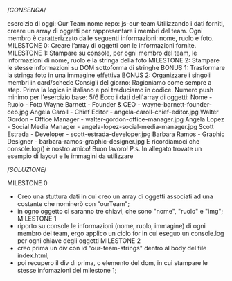/*CONSENGA*/

esercizio di oggi: Our Team
nome repo: js-our-team
Utilizzando i dati forniti, creare un array di oggetti per rappresentare i membri del team. Ogni membro è caratterizzato dalle seguenti informazioni: nome, ruolo e foto.
MILESTONE 0: Creare l’array di oggetti con le informazioni fornite.
MILESTONE 1: Stampare su console, per ogni membro del team, le informazioni di nome, ruolo e la stringa della foto
MILESTONE 2: Stampare le stesse informazioni su DOM sottoforma di stringhe
BONUS 1: Trasformare la stringa foto in una immagine effettiva
BONUS 2: Organizzare i singoli membri in card/schede
Consigli del giorno: Ragioniamo come sempre a step. Prima la logica in italiano e poi traduciamo in codice.
Numero push minimo per l'esercizio base: 5/6
Ecco i dati dell'array di oggetti:
Nome - Ruolo - Foto
Wayne Barnett - Founder & CEO - wayne-barnett-founder-ceo.jpg
Angela Caroll	- Chief Editor	- angela-caroll-chief-editor.jpg
Walter Gordon - Office Manager - walter-gordon-office-manager.jpg
Angela Lopez	- Social Media Manager - angela-lopez-social-media-manager.jpg
Scott Estrada	- Developer - scott-estrada-developer.jpg
Barbara Ramos - Graphic Designer - barbara-ramos-graphic-designer.jpg
E ricordiamoci che console.log() è nostro amico!
Buon lavoro!
P.s. In allegato trovate un esempio di layout e le immagini da utilizzare

/*SOLUZIONE*/

MILESTONE 0
- Creo una stuttura dati in cui creo un array di oggetti associati ad una costante che nominerò con "ourTeam";
- in ogno oggetto ci saranno tre chiavi, che sono "nome", "ruolo" e "img";
MILESTONE 1
- riporto su console le informazioni (nome, ruolo, immagine) di ogni membro del team, ergo applico un ciclo for in cui eseguo un console.log per ogni chiave degli oggetti
MILESTONE 2 
- creo prima un div con id "our-team-strings" dentro al body del file index.html;
- poi recupero il div di prima, o elemento del dom, in cui stampare le stesse infomazioni del milestone 1; 